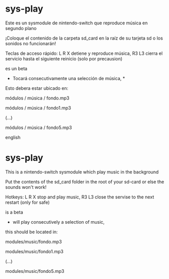 # sys-play

Este es un sysmodule de nintendo-switch que reproduce música en segundo plano

¡Coloque el contenido de la carpeta sd_card en la raíz de su tarjeta sd o los sonidos no funcionarán!

Teclas de acceso rápido: L R X detiene y reproduce música, R3 L3 cierra el servicio hasta el siguiente reinicio (solo por precausion)

es un beta

* Tocará consecutivamente una selección de música, *

Esto debera estar ubicado en:

módulos / música / fondo.mp3

módulos / música / fondo1.mp3

(...)

módulos / música / fondo5.mp3


english
# sys-play

This is a nintendo-switch sysmodule which play music in the background

Put the contents of the sd_card folder in the root of your sd-card or else the sounds won't work!

Hotkeys: L R X stop and play music, R3 L3 close the servise to the next restart (only for safe)

is a beta 

* will play consecutively a selection of music, 

this should be located in:

modules/music/fondo.mp3

modules/music/fondo1.mp3

(...)

modules/music/fondo5.mp3

